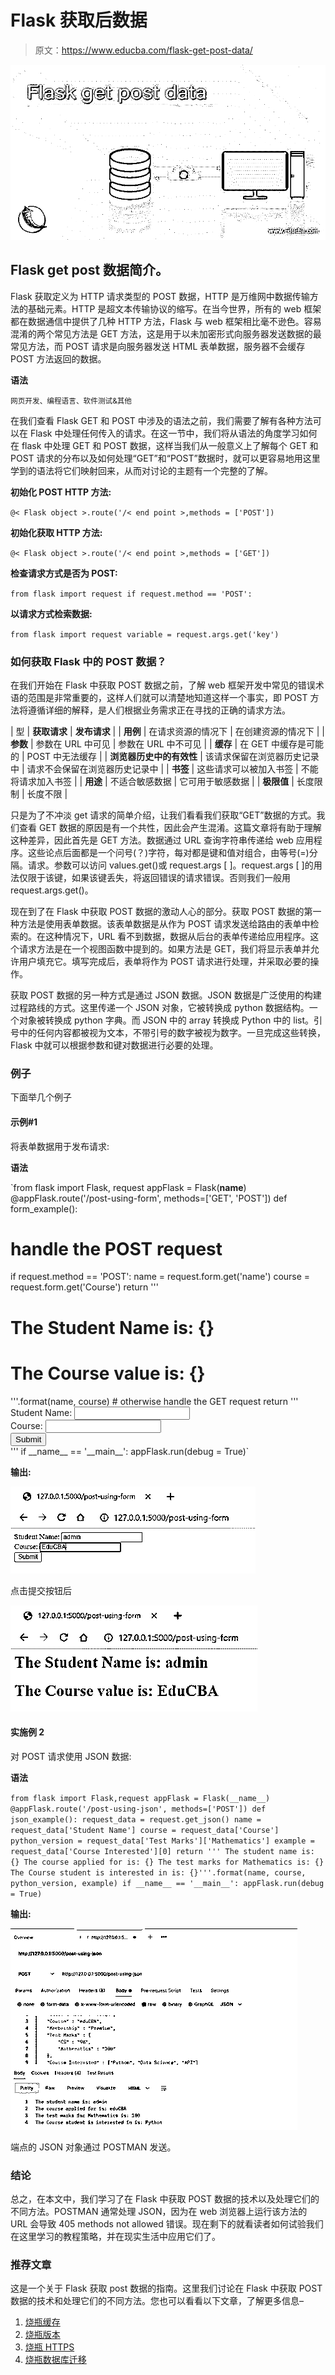 # Flask 获取后数据

> 原文：<https://www.educba.com/flask-get-post-data/>

![Flask get post data](img/08c939cc33fc01ae4081cf4eda4e49ea.png)



## Flask get post 数据简介。

Flask 获取定义为 HTTP 请求类型的 POST 数据，HTTP 是万维网中数据传输方法的基础元素。HTTP 是超文本传输协议的缩写。在当今世界，所有的 web 框架都在数据通信中提供了几种 HTTP 方法，Flask 与 web 框架相比毫不逊色。容易混淆的两个常见方法是 GET 方法，这是用于以未加密形式向服务器发送数据的最常见方法，而 POST 请求是向服务器发送 HTML 表单数据，服务器不会缓存 POST 方法返回的数据。

**语法**

<small>网页开发、编程语言、软件测试&其他</small>

在我们查看 Flask GET 和 POST 中涉及的语法之前，我们需要了解有各种方法可以在 Flask 中处理任何传入的请求。在这一节中，我们将从语法的角度学习如何在 flask 中处理 GET 和 POST 数据，这样当我们从一般意义上了解每个 GET 和 POST 请求的分布以及如何处理“GET”和“POST”数据时，就可以更容易地用这里学到的语法将它们映射回来，从而对讨论的主题有一个完整的了解。

**初始化 POST HTTP 方法:**

`@< Flask object >.route('/< end point >,methods = ['POST'])`

**初始化获取 HTTP 方法:**

`@< Flask object >.route('/< end point >,methods = ['GET'])`

**检查请求方式是否为 POST:**

`from flask import request
if request.method == 'POST':`

**以请求方式检索数据:**

`from flask import request
variable = request.args.get('key')`

### 如何获取 Flask 中的 POST 数据？

在我们开始在 Flask 中获取 POST 数据之前，了解 web 框架开发中常见的错误术语的范围是非常重要的，这样人们就可以清楚地知道这样一个事实，即 POST 方法将遵循详细的解释，是人们根据业务需求正在寻找的正确的请求方法。

| 型 | **获取请求** | **发布请求** |
| **用例** | 在请求资源的情况下 | 在创建资源的情况下 |
| **参数** | 参数在 URL 中可见 | 参数在 URL 中不可见 |
| **缓存** | 在 GET 中缓存是可能的 | POST 中无法缓存 |
| **浏览器历史中的有效性** | 该请求保留在浏览器历史记录中 | 请求不会保留在浏览器历史记录中 |
| **书签** | 这些请求可以被加入书签 | 不能将请求加入书签 |
| **用途** | 不适合敏感数据 | 它可用于敏感数据 |
| **极限值** | 长度限制 | 长度不限 |

只是为了不冲淡 get 请求的简单介绍，让我们看看我们获取“GET”数据的方式。我们查看 GET 数据的原因是有一个共性，因此会产生混淆。这篇文章将有助于理解这种差异，因此首先是 GET 方法。数据通过 URL 查询字符串传递给 web 应用程序。这些论点后面都是一个问号(？)字符，每对都是键和值对组合，由等号(=)分隔。请求。参数可以访问 values.get()或 request.args [ ]。request.args [ ]的用法仅限于该键，如果该键丢失，将返回错误的请求错误。否则我们一般用 request.args.get()。

现在到了在 Flask 中获取 POST 数据的激动人心的部分。获取 POST 数据的第一种方法是使用表单数据。该表单数据是从作为 POST 请求发送给路由的表单中检索的。在这种情况下，URL 看不到数据，数据从后台的表单传递给应用程序。这个请求方法是在一个视图函数中提到的。如果方法是 GET，我们将显示表单并允许用户填充它。填写完成后，表单将作为 POST 请求进行处理，并采取必要的操作。

获取 POST 数据的另一种方式是通过 JSON 数据。JSON 数据是广泛使用的构建过程路线的方式。这里传递一个 JSON 对象，它被转换成 python 数据结构。一个对象被转换成 python 字典。而 JSON 中的 array 转换成 Python 中的 list。引号中的任何内容都被视为文本，不带引号的数字被视为数字。一旦完成这些转换，Flask 中就可以根据参数和键对数据进行必要的处理。

### 例子

下面举几个例子

#### 示例#1

将表单数据用于发布请求:

**语法**

`from flask import Flask, request
appFlask = Flask(__name__)
@appFlask.route('/post-using-form', methods=['GET', 'POST'])
def form_example():
# handle the POST request
if request.method == 'POST':
name = request.form.get('name')
course = request.form.get('Course')
return '''
<h1>The Student Name is: {}</h1>
<h1>The Course value is: {}</h1>'''.format(name, course)
# otherwise handle the GET request
return '''
<form method="POST">
<div><label>Student Name: <input type="text" name="name"></label></div>
<div><label>Course: <input type="text" name="Course"></label></div>
<input type="submit" value="Submit">
</form>'''
if __name__ == '__main__':
appFlask.run(debug = True)`

**输出:**

![Flask get post data output 1](img/6bbf09510445700588e65c03e9384110.png)



点击提交按钮后

![Flask get post data output 2](img/5f6f4561f8dfcb1939451a79c5cfe3d8.png)



#### 实施例 2

对 POST 请求使用 JSON 数据:

**语法**

`from flask import Flask,request
appFlask = Flask(__name__)
@appFlask.route('/post-using-json', methods=['POST'])
def json_example():
request_data = request.get_json()
name = request_data['Student Name'] course = request_data['Course'] python_version = request_data['Test Marks']['Mathematics'] example = request_data['Course Interested'][0] return '''
The student name is: {}
The course applied for is: {}
The test marks for Mathematics is: {}
The Course student is interested in is: {}'''.format(name, course, python_version, example)
if __name__ == '__main__':
appFlask.run(debug = True)`

**输出:**

![Flask get post data output 3](img/192463acb897023178d29cb83eebaf4e.png)



端点的 JSON 对象通过 POSTMAN 发送。

### 结论

总之，在本文中，我们学习了在 Flask 中获取 POST 数据的技术以及处理它们的不同方法。POSTMAN 通常处理 JSON，因为在 web 浏览器上运行该方法的 URL 会导致 405 methods not allowed 错误。现在剩下的就看读者如何试验我们在这里学习的教程策略，并在现实生活中应用它们了。

### 推荐文章

这是一个关于 Flask 获取 post 数据的指南。这里我们讨论在 Flask 中获取 POST 数据的技术和处理它们的不同方法。您也可以看看以下文章，了解更多信息–

1.  [烧瓶缓存](https://www.educba.com/flask-cache/)
2.  [烧瓶版本](https://www.educba.com/flask-version/)
3.  [烧瓶 HTTPS](https://www.educba.com/flask-https/)
4.  [烧瓶数据库迁移](https://www.educba.com/flask-db-migrate/)






